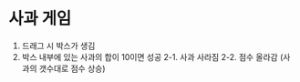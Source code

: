 # 사과 게임

1. 드래그 시 박스가 생김
2. 박스 내부에 있는 사과의 합이 10이면 성공
   2-1. 사과 사라짐
   2-2. 점수 올라감 (사과의 갯수대로 점수 상승)
